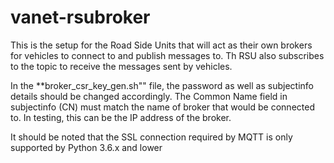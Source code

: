 # vanet-rsubroker

This is the setup for the Road Side Units that will act as their own brokers for vehicles to connect to and publish messages to. Th RSU also subscribes to the topic to receive the messages sent by vehicles.

In the **broker_csr_key_gen.sh"" file, the password as well as subjectinfo details should be changed accordingly. The Common Name field in subjectinfo (CN) must match the name of broker that would be connected to. In testing, this can be the IP address of the broker.

It should be noted that the SSL connection required by MQTT is only supported by Python 3.6.x and lower